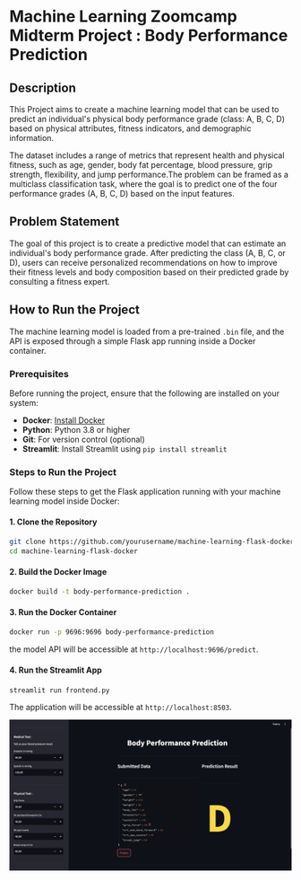 # Machine Learning Zoomcamp Midterm Project : Body Performance Prediction

## Description

This Project aims to create a machine learning model that can be used to predict an individual's physical body performance grade (class: A, B, C, D) based on physical attributes, fitness indicators, and demographic information. 

The dataset includes a range of metrics that represent health and physical fitness, such as age, gender, body fat percentage, blood pressure, grip strength, flexibility, and jump performance.The problem can be framed as a multiclass classification task, where the goal is to predict one of the four performance grades (A, B, C, D) based on the input features.

## Problem Statement

The goal of this project is to create a predictive model that can estimate an individual's body performance grade. After predicting the class (A, B, C, or D), users can receive personalized recommendations on how to improve their fitness levels and body composition based on their predicted grade by consulting a fitness expert.

## How to Run the Project

The machine learning model is loaded from a pre-trained `.bin` file, and the API is exposed through a simple Flask app running inside a Docker container.

### Prerequisites

Before running the project, ensure that the following are installed on your system:

- **Docker**: [Install Docker](https://docs.docker.com/get-docker/)
- **Python**: Python 3.8 or higher
- **Git**: For version control (optional)
- **Streamlit**: Install Streamlit using `pip install streamlit`

### Steps to Run the Project

Follow these steps to get the Flask application running with your machine learning model inside Docker:

#### 1. Clone the Repository

```bash
git clone https://github.com/yourusername/machine-learning-flask-docker.git
cd machine-learning-flask-docker
```

#### 2. Build the Docker Image

```bash
docker build -t body-performance-prediction .
```

#### 3. Run the Docker Container

```bash
docker run -p 9696:9696 body-performance-prediction
```
the model API will be accessible at `http://localhost:9696/predict`.

#### 4. Run the Streamlit App

```bash
streamlit run frontend.py
```

The application will be accessible at `http://localhost:8503`.

![alt text](image.png)
